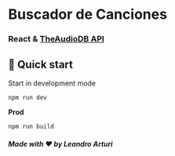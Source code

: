 # Buscador de Canciones

### React & [TheAudioDB API](https://www.theaudiodb.com/)

## 🚀 Quick start

Start in development mode

```shell
npm run dev 
```

**Prod**

```shell
npm run build 
```

##### Made with ❤️ by Leandro Arturi




